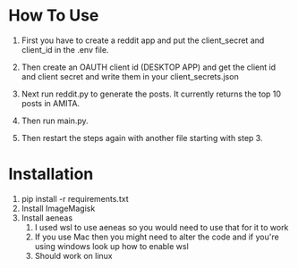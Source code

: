 # How To Use

1. First you have to create a reddit app and
   put the client_secret and client_id in the .env
   file.
2. Then create an OAUTH client id (DESKTOP APP) and get the client id and client secret and write them in your client_secrets.json

3. Next run reddit.py to generate the posts. It currently
   returns the top 10 posts in AMITA.

4. Then run main.py.

5. Then restart the steps again with another file starting with step 3.

# Installation

1. pip install -r requirements.txt
2. Install ImageMagisk
3. Install aeneas
   1. I used wsl to use aeneas so you would need to use that for it to work
   2. If you use Mac then you might need to alter the code and if you're using windows look up how to enable wsl
   3. Should work on linux
